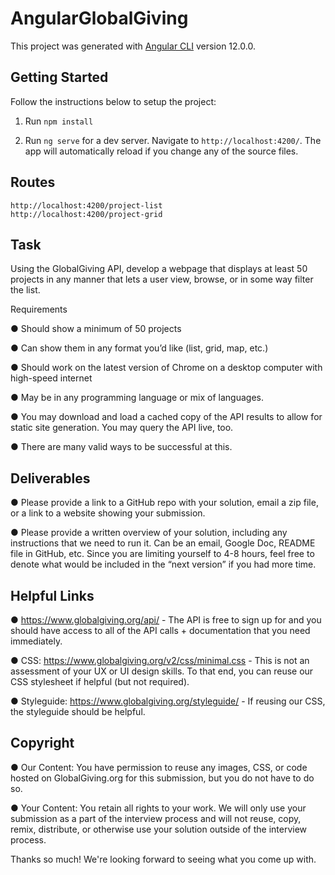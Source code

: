# AngularGlobalGiving

This project was generated with [Angular CLI](https://github.com/angular/angular-cli) version 12.0.0.

## Getting Started
Follow the instructions below to setup the project:

1. Run `npm install`

2. Run `ng serve` for a dev server. Navigate to `http://localhost:4200/`. The app will automatically reload if you change any of the source files.

## Routes

```url
http://localhost:4200/project-list
http://localhost:4200/project-grid
```



## Task

Using the GlobalGiving API, develop a webpage that displays at least 50 projects in any manner that lets a user view, browse, or in some way filter the list.

Requirements

● Should show a minimum of 50 projects

● Can show them in any format you’d like (list, grid, map, etc.)

● Should work on the latest version of Chrome on a desktop computer with high-speed internet

● May be in any programming language or mix of languages.

● You may download and load a cached copy of the API results to allow for static site generation. You may query the API live, too.

● There are many valid ways to be successful at this.


## Deliverables

● Please provide a link to a GitHub repo with your solution, email a zip file, or a link to a website showing your submission.

● Please provide a written overview of your solution, including any instructions that we need to run it. Can be an email, Google Doc, README file in GitHub, etc. Since you are limiting yourself to 4-8 hours, feel free to denote what would be included in the “next version” if you had more time.


## Helpful Links

● https://www.globalgiving.org/api/ - The API is free to sign up for and you should have access to all of the API calls + documentation that you need immediately.

● CSS: https://www.globalgiving.org/v2/css/minimal.css - This is not an assessment of your UX or UI design skills. To that end, you can reuse our CSS stylesheet if helpful (but not required).

● Styleguide: https://www.globalgiving.org/styleguide/ - If reusing our CSS, the styleguide should be helpful.


## Copyright

● Our Content: You have permission to reuse any images, CSS, or code hosted on GlobalGiving.org for this submission, but you do not have to do so.

● Your Content: You retain all rights to your work. We will only use your submission as a part of the interview process and will not reuse, copy, remix, distribute, or otherwise use your solution outside of the interview process.

Thanks so much! We're looking forward to seeing what you come up with.
